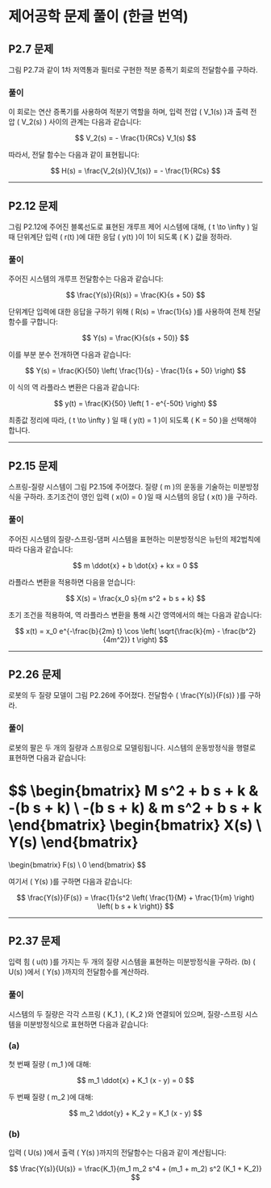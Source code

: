 
# 제어공학 문제 풀이 (한글 번역)

## P2.7 문제
그림 P2.7과 같이 1차 저역통과 필터로 구현한 적분 증폭기 회로의 전달함수를 구하라.

### 풀이
이 회로는 연산 증폭기를 사용하여 적분기 역할을 하며, 입력 전압 \( V_1(s) \)과 출력 전압 \( V_2(s) \) 사이의 관계는 다음과 같습니다:

$$
V_2(s) = - \frac{1}{RCs} V_1(s)
$$

따라서, 전달 함수는 다음과 같이 표현됩니다:

$$
H(s) = \frac{V_2(s)}{V_1(s)} = - \frac{1}{RCs}
$$

---

## P2.12 문제
그림 P2.12에 주어진 블록선도로 표현된 개루프 제어 시스템에 대해, \( t \to \infty \) 일 때 단위계단 입력 \( r(t) \)에 대한 응답 \( y(t) \)이 1이 되도록 \( K \) 값을 정하라.

### 풀이
주어진 시스템의 개루프 전달함수는 다음과 같습니다:

$$
\frac{Y(s)}{R(s)} = \frac{K}{s + 50}
$$

단위계단 입력에 대한 응답을 구하기 위해 \( R(s) = \frac{1}{s} \)를 사용하여 전체 전달함수를 구합니다:

$$
Y(s) = \frac{K}{s(s + 50)}
$$

이를 부분 분수 전개하면 다음과 같습니다:

$$
Y(s) = \frac{K}{50} \left( \frac{1}{s} - \frac{1}{s + 50} \right)
$$

이 식의 역 라플라스 변환은 다음과 같습니다:

$$
y(t) = \frac{K}{50} \left( 1 - e^{-50t} \right)
$$

최종값 정리에 따라, \( t \to \infty \) 일 때 \( y(t) = 1 \)이 되도록 \( K = 50 \)을 선택해야 합니다.

---

## P2.15 문제
스프링-질량 시스템이 그림 P2.15에 주어졌다. 질량 \( m \)의 운동을 기술하는 미분방정식을 구하라. 초기조건이 영인 입력 \( x(0) = 0 \)일 때 시스템의 응답 \( x(t) \)을 구하라.

### 풀이
주어진 시스템의 질량-스프링-댐퍼 시스템을 표현하는 미분방정식은 뉴턴의 제2법칙에 따라 다음과 같습니다:

$$
m \ddot{x} + b \dot{x} + kx = 0
$$

라플라스 변환을 적용하면 다음을 얻습니다:

$$
X(s) = \frac{x_0 s}{m s^2 + b s + k}
$$

초기 조건을 적용하여, 역 라플라스 변환을 통해 시간 영역에서의 해는 다음과 같습니다:

$$
x(t) = x_0 e^{-\frac{b}{2m} t} \cos \left( \sqrt{\frac{k}{m} - \frac{b^2}{4m^2}} t \right)
$$

---

## P2.26 문제
로봇의 두 질량 모델이 그림 P2.26에 주어졌다. 전달함수 \( \frac{Y(s)}{F(s)} \)를 구하라.

### 풀이
로봇의 팔은 두 개의 질량과 스프링으로 모델링됩니다. 시스템의 운동방정식을 행렬로 표현하면 다음과 같습니다:

$$
\begin{bmatrix}
M s^2 + b s + k & -(b s + k) \\
-(b s + k) & m s^2 + b s + k
\end{bmatrix}
\begin{bmatrix}
X(s) \\
Y(s)
\end{bmatrix}
=
\begin{bmatrix}
F(s) \\
0
\end{bmatrix}
$$

여기서 \( Y(s) \)를 구하면 다음과 같습니다:

$$
\frac{Y(s)}{F(s)} = \frac{1}{s^2 \left( \frac{1}{M} + \frac{1}{m} \right) \left( b s + k \right)}
$$

---

## P2.37 문제
입력 힘 \( u(t) \)를 가지는 두 개의 질량 시스템을 표현하는 미분방정식을 구하라. (b) \( U(s) \)에서 \( Y(s) \)까지의 전달함수를 계산하라.

### 풀이
시스템의 두 질량은 각각 스프링 \( K_1 \), \( K_2 \)와 연결되어 있으며, 질량-스프링 시스템을 미분방정식으로 표현하면 다음과 같습니다:

### (a)
첫 번째 질량 \( m_1 \)에 대해:

$$
m_1 \ddot{x} + K_1 (x - y) = 0
$$

두 번째 질량 \( m_2 \)에 대해:

$$
m_2 \ddot{y} + K_2 y = K_1 (x - y)
$$

### (b)
입력 \( U(s) \)에서 출력 \( Y(s) \)까지의 전달함수는 다음과 같이 계산됩니다:

$$
\frac{Y(s)}{U(s)} = \frac{K_1}{m_1 m_2 s^4 + (m_1 + m_2) s^2 (K_1 + K_2)}
$$
